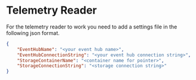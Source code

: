 # Telemetry Reader

For the telemetry reader to work you need to add a settings file in the following json format.

```json
{
    "EventHubName": "<your event hub name>",
    "EventHubConnectionString": "<your event hub connection string>",
    "StorageContainerName": "<container name for pointer>",
    "StorageConnectionString": "<storage connection string>"
}
```